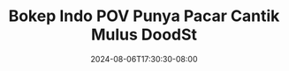 --- 
title: "Bokep Indo POV Punya Pacar Cantik Mulus  DoodSt"
description: "nonton bokep Bokep Indo POV Punya Pacar Cantik Mulus  DoodSt terbaru full terbaru"
date: 2024-08-06T17:30:30-08:00
file_code: "mxr8w1dzrxh7"
draft: false
cover: "7ilbz04cs86pl4pd.jpg"
tags: ["Bokep", "Indo", "POV", "Punya", "Pacar", "Cantik", "Mulus", "DoodSt", "bokep-indo", "bokep-viral", "bokep-ig"]
length: 150
fld_id: "1235734"
foldername: "alvi tobrut"
categories: ["alvi tobrut"]
views: 262
---